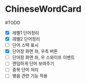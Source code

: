 # ChineseWordCard

#TODO

- [x] 레벨1 단어정리
- [x] 레벨2 단어정리
- [ ] 단어 스택 표시
- [x] 단어장 화면 좌, 우측 버튼
- [ ] 단어장 화면 좌, 우 스와이프 이벤트
- [ ] 랜덤하게 단어 보여주기
- [ ] 중복 단어 처리
- [ ] 병음 관련 기능 적용
